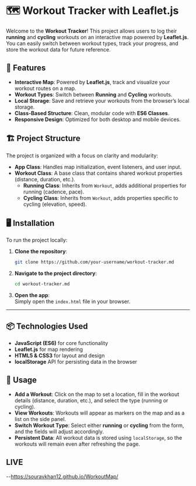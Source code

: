 # 🗺️ Workout Tracker with Leaflet.js

Welcome to the **Workout Tracker**! This project allows users to log their **running** and **cycling** workouts on an interactive map powered by **Leaflet.js**. You can easily switch between workout types, track your progress, and store the workout data for future reference.

## 🚀 Features

- **Interactive Map**: Powered by **Leaflet.js**, track and visualize your workout routes on a map.
- **Workout Types**: Switch between **Running** and **Cycling** workouts.
- **Local Storage**: Save and retrieve your workouts from the browser’s local storage.
- **Class-Based Structure**: Clean, modular code with **ES6 Classes**.
- **Responsive Design**: Optimized for both desktop and mobile devices.

## 🏗️ Project Structure

The project is organized with a focus on clarity and modularity:

- **App Class**: Handles map initialization, event listeners, and user input.
- **Workout Class**: A base class that contains shared workout properties (distance, duration, etc.).
  - **Running Class**: Inherits from `Workout`, adds additional properties for running (cadence, pace).
  - **Cycling Class**: Inherits from `Workout`, adds properties specific to cycling (elevation, speed).

## 🖥️ Installation

To run the project locally:

1. **Clone the repository**:
    ```bash
    git clone https://github.com/your-username/workout-tracker.md
    ```

2. **Navigate to the project directory**:
    ```bash
    cd workout-tracker.md
    ```

3. **Open the app**:  
   Simply open the `index.html` file in your browser.

---

## 📦 Technologies Used

- **JavaScript (ES6)** for core functionality
- **Leaflet.js** for map rendering
- **HTML5 & CSS3** for layout and design
- **localStorage** API for persisting data in the browser


## 🔧 Usage

- **Add a Workout**: Click on the map to set a location, fill in the workout details (distance, duration, etc.), and select the type (running or cycling).
- **View Workouts**: Workouts will appear as markers on the map and as a list on the side panel.
- **Switch Workout Type**: Select either **running** or **cycling** from the form, and the fields will adjust accordingly.
- **Persistent Data**: All workout data is stored using `localStorage`, so the workouts will remain even after refreshing the page.

## LIVE
--https://souravkhan12.github.io/WorkoutMap/
